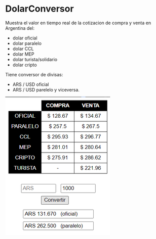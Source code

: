 # DolarConversor
Muestra el valor en tiempo real de la cotizacion de compra y venta en Argentina del:
- dolar oficial
- dolar paralelo
- dolar CCL
- dolar MEP
- dolar turista/solidario
- dolar cripto

Tiene conversor de divisas:
- ARS / USD oficial
- ARS / USD parelelo
y viceversa.

![Ejemplo de extension](captura.png)
